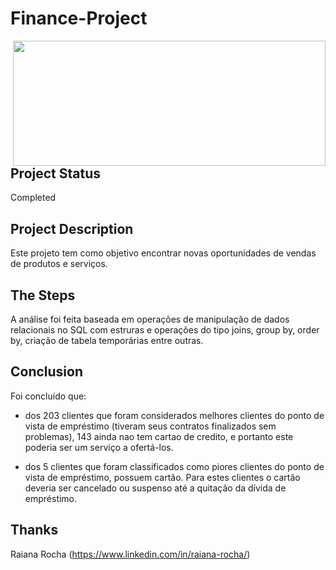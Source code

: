 # Finance-Project
 
<img align="right" src="https://cdn.corporatefinanceinstitute.com/assets/finance-definition.jpg"  width="500" height="200">

## Project Status

Completed

## Project Description

Este projeto tem como objetivo encontrar novas oportunidades de vendas de produtos e serviços.

## The Steps

A análise foi feita baseada em operações de manipulação de dados relacionais no SQL com estruras e operações do tipo joins, group by, order by, criação de tabela temporárias entre outras.

## Conclusion

Foi concluído que:

- dos 203 clientes que foram considerados melhores clientes do ponto de vista de empréstimo (tiveram seus contratos finalizados sem problemas), 143 ainda nao tem cartao de credito, e portanto este poderia ser um serviço a ofertá-los.

- dos 5 clientes que foram classificados como piores clientes do ponto de vista de empréstimo, possuem cartão. Para estes clientes o cartão deveria ser cancelado ou suspenso até a quitação da dívida de empréstimo.

## Thanks
Raiana Rocha (https://www.linkedin.com/in/raiana-rocha/)



